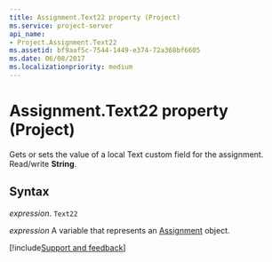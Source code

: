 ```yaml
---
title: Assignment.Text22 property (Project)
ms.service: project-server
api_name:
- Project.Assignment.Text22
ms.assetid: bf9aaf5c-7544-1449-e374-72a368bf6605
ms.date: 06/08/2017
ms.localizationpriority: medium
---
```



# Assignment.Text22 property (Project)

Gets or sets the value of a local Text custom field for the assignment. Read/write **String**.


## Syntax

_expression_. `Text22`

_expression_ A variable that represents an [Assignment](./Project.Assignment.md) object.

[!include[Support and feedback](~/includes/feedback-boilerplate.md)]